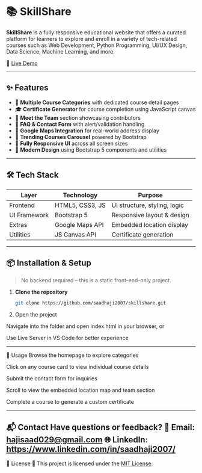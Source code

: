 # 📚 SkillShare

**SkillShare** is a fully responsive educational website that offers a curated platform for learners to explore and enroll in a variety of tech-related courses such as Web Development, Python Programming, UI/UX Design, Data Science, Machine Learning, and more.

🚀 [Live Demo](https://685c32cb46ec11ad9b38f4ea--cerulean-bunny-6871e0.netlify.app/)

---

## ✨ Features

- 🧠 **Multiple Course Categories** with dedicated course detail pages
- 🎓 **Certificate Generator** for course completion using JavaScript canvas
- 👥 **Meet the Team** section showcasing contributors
- 💬 **FAQ & Contact Form** with alert/validation handling
- 📍 **Google Maps Integration** for real-world address display
- 🎠 **Trending Courses Carousel** powered by Bootstrap
- 📱 **Fully Responsive UI** across all screen sizes
- 🎨 **Modern Design** using Bootstrap 5 components and utilities

---

## 🛠️ Tech Stack

| Layer     | Technology           | Purpose                        |
|-----------|----------------------|--------------------------------|
| Frontend  | HTML5, CSS3, JS      | UI structure, styling, logic   |
| UI Framework | Bootstrap 5       | Responsive layout & design     |
| Extras    | Google Maps API      | Embedded location display      |
| Utilities | JS Canvas API        | Certificate generation         |

---

## 📦 Installation & Setup

> No backend required – this is a static front-end-only project.

1. **Clone the repository**
   ```bash
   git clone https://github.com/saadhaji2007/skillshare.git
2. Open the project

Navigate into the folder and open index.html in your browser, or

Use Live Server in VS Code for better experience

---

🧪 Usage
Browse the homepage to explore categories

Click on any course card to view individual course details

Submit the contact form for inquiries

Scroll to view the embedded location map and team section

Complete a course to generate a custom certificate

---
📬 Contact
Have questions or feedback?
📧 Email: hajisaad029@gmail.com
🌐 LinkedIn: https://www.linkedin.com/in/saadhaji2007/
---

📝 License
📄 This project is licensed under the [MIT License](./LICENSE).


